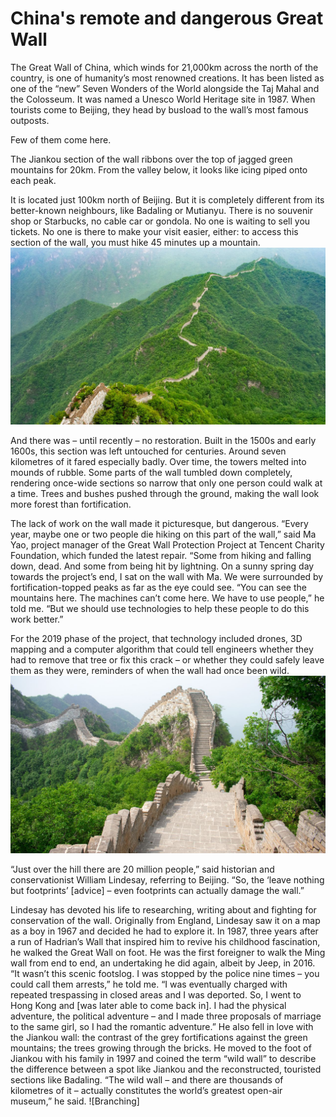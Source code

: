# China's remote and dangerous Great Wall

The Great Wall of China, which winds for 21,000km across the north of the country, is one of humanity’s most renowned creations. It has been listed as one of the “new” Seven Wonders of the World alongside the Taj Mahal and the Colosseum. It was named a Unesco World Heritage site in 1987. When tourists come to Beijing, they head by busload to the wall’s most famous outposts. 

Few of them come here.

The Jiankou section of the wall ribbons over the top of jagged green mountains for 20km. From the valley below, it looks like icing piped onto each peak.

It is located just 100km north of Beijing. But it is completely different from its better-known neighbours, like Badaling or Mutianyu. There is no souvenir shop or Starbucks, no cable car or gondola. No one is waiting to sell you tickets. No one is there to make your visit easier, either: to access this section of the wall, you must hike 45 minutes up a mountain.
![Branching](bfbfb.jpg)

And there was – until recently – no restoration. Built in the 1500s and early 1600s, this section was left untouched for centuries. Around seven kilometres of it fared especially badly. Over time, the towers melted into mounds of rubble. Some parts of the wall tumbled down completely, rendering once-wide sections so narrow that only one person could walk at a time. Trees and bushes pushed through the ground, making the wall look more forest than fortification.

The lack of work on the wall made it picturesque, but dangerous. “Every year, maybe one or two people die hiking on this part of the wall,” said Ma Yao, project manager of the Great Wall Protection Project at Tencent Charity Foundation, which funded the latest repair. “Some from hiking and falling down, dead. And some from being hit by lightning. 
On a sunny spring day towards the project’s end, I sat on the wall with Ma. We were surrounded by fortification-topped peaks as far as the eye could see. “You can see the mountains here. The machines can’t come here. We have to use people,” he told me. “But we should use technologies to help these people to do this work better.”

For the 2019 phase of the project, that technology included drones, 3D mapping and a computer algorithm that could tell engineers whether they had to remove that tree or fix this crack – or whether they could safely leave them as they were, reminders of when the wall had once been wild.
![Branching](ngfngng.jpg)

“Just over the hill there are 20 million people,” said historian and conservationist William Lindesay, referring to Beijing. “So, the ‘leave nothing but footprints’ [advice] – even footprints can actually damage the wall.”

Lindesay has devoted his life to researching, writing about and fighting for conservation of the wall. Originally from England, Lindesay saw it on a map as a boy in 1967 and decided he had to explore it. In 1987, three years after a run of Hadrian’s Wall that inspired him to revive his childhood fascination, he walked the Great Wall on foot. He was the first foreigner to walk the Ming wall from end to end, an undertaking he did again, albeit by Jeep, in 2016. “It wasn’t this scenic footslog. I was stopped by the police nine times – you could call them arrests,” he told me. “I was eventually charged with repeated trespassing in closed areas and I was deported. So, I went to Hong Kong and [was later able to come back in]. I had the physical adventure, the political adventure – and I made three proposals of marriage to the same girl, so I had the romantic adventure.”
He also fell in love with the Jiankou wall: the contrast of the grey fortifications against the green mountains; the trees growing through the bricks. He moved to the foot of Jiankou with his family in 1997 and coined the term “wild wall” to describe the difference between a spot like Jiankou and the reconstructed, touristed sections like Badaling. “The wild wall – and there are thousands of kilometres of it – actually constitutes the world’s greatest open-air museum,” he said.
![Branching]
